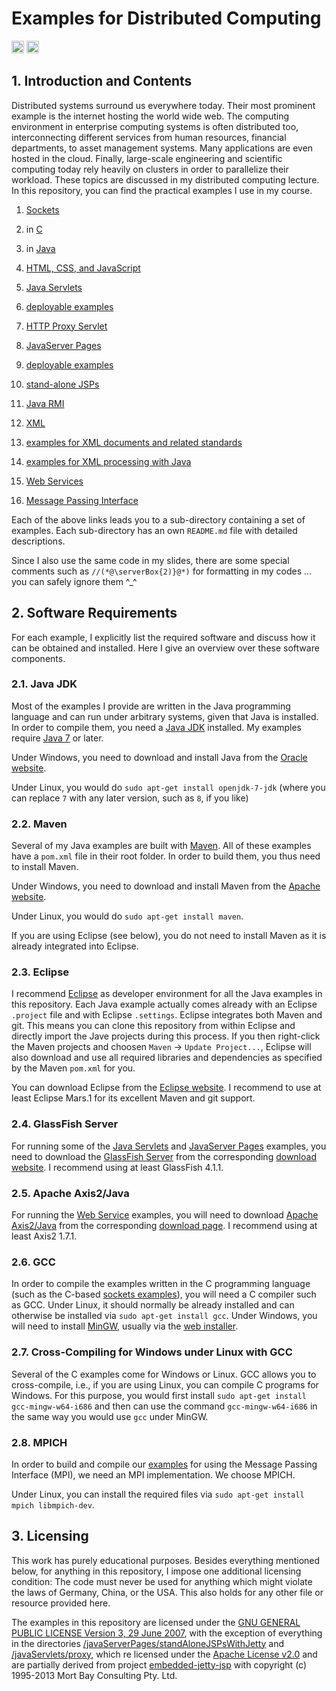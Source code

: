# Examples for Distributed Computing

[<img alt="Travis CI Build Status" src="https://img.shields.io/travis/thomasWeise/distributedComputingExamples/master.svg" height="20"/>](https://travis-ci.org/thomasWeise/distributedComputingExamples/)
[<img alt="Shippable Build Status" src="https://img.shields.io/shippable/56d905429d043da07b368422.svg" height="20"/>](https://app.shippable.com/projects/56d905429d043da07b368422)

## 1. Introduction and Contents

Distributed systems surround us everywhere today. Their most prominent example is the internet hosting the world wide web. The computing environment in enterprise computing systems is often distributed too, interconnecting different services from human resources, financial departments, to asset management systems. Many applications are even hosted in the cloud. Finally, large-scale engineering and scientific computing today rely heavily on clusters in order to parallelize their workload. These topics are discussed in my distributed computing lecture. In this repository, you can find the practical examples I use in my course.

1. [Sockets](http://github.com/thomasWeise/distributedComputingExamples/tree/master/sockets/)
  1. in [C](http://github.com/thomasWeise/distributedComputingExamples/tree/master/sockets/c)
  2. in [Java](http://github.com/thomasWeise/distributedComputingExamples/tree/master/sockets/java)

2. [HTML, CSS, and JavaScript](http://github.com/thomasWeise/distributedComputingExamples/tree/master/html/)

3. [Java Servlets](http://github.com/thomasWeise/distributedComputingExamples/tree/master/javaServlets/)
  1. [deployable examples](http://github.com/thomasWeise/distributedComputingExamples/tree/master/javaServlets/examples)
  2. [HTTP Proxy Servlet](http://github.com/thomasWeise/distributedComputingExamples/tree/master/javaServlets/proxy)

4. [JavaServer Pages](http://github.com/thomasWeise/distributedComputingExamples/tree/master/javaServerPages/)
  1. [deployable examples](http://github.com/thomasWeise/distributedComputingExamples/tree/master/javaServerPages/examples)
  2. [stand-alone JSPs](http://github.com/thomasWeise/distributedComputingExamples/tree/master/javaServerPages/standAloneJSPsWithJetty)

5. [Java RMI](http://github.com/thomasWeise/distributedComputingExamples/tree/master/javaRMI/)
  
6. [XML](http://github.com/thomasWeise/distributedComputingExamples/tree/master/xml/)
  1. [examples for XML documents and related standards](http://github.com/thomasWeise/distributedComputingExamples/tree/master/xml/xml)
  1. [examples for XML processing with Java](http://github.com/thomasWeise/distributedComputingExamples/tree/master/xml/java)
  
7. [Web Services](http://github.com/thomasWeise/distributedComputingExamples/tree/master/webServices/)
  
8. [Message Passing Interface](http://github.com/thomasWeise/distributedComputingExamples/tree/master/mpi/)
  

Each of the above links leads you to a sub-directory containing a set of examples. Each sub-directory has an own `README.md` file with detailed descriptions.

Since I also use the same code in my slides, there are some special comments such as `//(*@\serverBox{2)}@*)` for formatting in my codes ... you can safely ignore them ^_^

## 2. Software Requirements

For each example, I explicitly list the required software and discuss how it can be obtained and installed. Here I give an overview over these software components.

### 2.1. Java JDK

Most of the examples I provide are written in the Java programming language and can run under arbitrary systems, given that Java is installed. In order to compile them, you need a [Java JDK](https://en.wikipedia.org/wiki/Java_Development_Kit) installed. My examples require [Java 7](https://en.wikipedia.org/wiki/Java_version_history#Java_SE_7) or later.

Under Windows, you need to download and install Java from the [Oracle website](http://www.oracle.com/technetwork/java/javase/downloads/index.html).

Under Linux, you would do `sudo apt-get install openjdk-7-jdk` (where you can replace `7` with any later version, such as `8`, if you like)

### 2.2. Maven

Several of my Java examples are built with [Maven](https://en.wikipedia.org/wiki/Apache_Maven). All of these examples have a `pom.xml` file in their root folder. In order to build them, you thus need to install Maven.

Under Windows, you need to download and install Maven from the [Apache website](http://maven.apache.org/download.cgi).

Under Linux, you would do `sudo apt-get install maven`.

If you are using Eclipse (see below), you do not need to install Maven as it is already integrated into Eclipse.

### 2.3. Eclipse 

I recommend [Eclipse](http://www.eclipse.org) as developer environment for all the Java examples in this repository. Each Java example actually comes already with an Eclipse `.project` file and with Eclipse `.settings`. Eclipse integrates both Maven and git. This means you can clone this repository from within Eclipse and directly import the Jave projects during this process. If you then right-click the Maven projects and choosen `Maven` -> `Update Project...`, Eclipse will also download and use all required libraries and dependencies as specified by the Maven `pom.xml` for you.

You can download Eclipse from the [Eclipse website](http://www.eclipse.org). I recommend to use at least Eclipse Mars.1 for its excellent Maven and git support.

### 2.4. GlassFish Server

For running some of the [Java Servlets](http://github.com/thomasWeise/distributedComputingExamples/tree/master/javaServlets/) and [JavaServer Pages](http://github.com/thomasWeise/distributedComputingExamples/tree/master/javaServerPages/) examples, you need to download the [GlassFish Server](https://glassfish.java.net/) from the corresponding [download website](https://glassfish.java.net/download.html). I recommend using at least GlassFish 4.1.1.

### 2.5. Apache Axis2/Java

For running the [Web Service](http://github.com/thomasWeise/distributedComputingExamples/tree/master/webServices/) examples, you will need to download [Apache Axis2/Java](http://axis.apache.org/axis2/java/core/) from the corresponding [download page](http://axis.apache.org/axis2/java/core/download.html). I recommend using at least Axis2 1.7.1.

### 2.6. GCC

In order to compile the examples written in the C programming language (such as the C-based [sockets examples](http://github.com/thomasWeise/distributedComputingExamples/tree/master/sockets/c)), you will need a C compiler such as GCC. Under Linux, it should normally be already installed and can otherwise be installed via `sudo apt-get install gcc`. Under Windows, you will need to install [MinGW](http://mingw.org/), usually via the [web installer](https://sourceforge.net/projects/mingw/files/Installer/mingw-get-setup.exe/download).

### 2.7. Cross-Compiling for Windows under Linux with GCC

Several of the C examples come for Windows or Linux. GCC allows you to cross-compile, i.e., if you are using Linux, you can compile C programs for Windows. For this purpose, you would first install `sudo apt-get install gcc-mingw-w64-i686` and then can use the command `gcc-mingw-w64-i686` in the same way you would use `gcc` under MinGW.

### 2.8. MPICH

In order to build and compile our [examples](http://github.com/thomasWeise/distributedComputingExamples/tree/master/mpi/) for using the Message Passing Interface (MPI), we need an MPI implementation. We choose MPICH.

Under Linux, you can install the required files via `sudo apt-get install mpich libmpich-dev`.

## 3. Licensing

This work has purely educational purposes. Besides everything mentioned below, for anything in this repository, I impose one additional licensing condition: The code must never be used for anything which might violate the laws of Germany, China, or the USA. This also holds for any other file or resource provided here.

The examples in this repository are licensed under the [GNU GENERAL PUBLIC LICENSE Version 3, 29 June 2007](http://github.com/thomasWeise/distributedComputingExamples/tree/master/LICENSE), with the exception of everything in the directories [/javaServerPages/standAloneJSPsWithJetty](http://github.com/thomasWeise/distributedComputingExamples/tree/master/javaServerPages/standAloneJSPsWithJetty) and [/javaServlets/proxy](http://github.com/thomasWeise/distributedComputingExamples/tree/master/javaServlets/proxy), which re licensed under the [Apache License v2.0](http://www.opensource.org/licenses/apache2.0.php) and are partially derived from project [embedded-jetty-jsp](https://github.com/jetty-project/embedded-jetty-jsp) with copyright (c) 1995-2013 Mort Bay Consulting Pty. Ltd.
